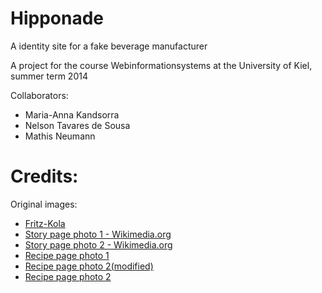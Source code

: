 Hipponade
=========

A identity site for a fake beverage manufacturer


A project for the course Webinformationsystems at the University of Kiel, summer term 2014

Collaborators:

* Maria-Anna Kandsorra
* Nelson Tavares de Sousa
* Mathis Neumann

Credits:
===============
Original images:

* [Fritz-Kola](http://fritz-kola.de)
* [Story page photo 1 - Wikimedia.org](http://en.wikipedia.org/wiki/Timeline_of_young_people's_rights_in_the_United_States#mediaviewer/File:Eight_year_old_newsie_in_St_Louis.png)
* [Story page photo 2 - Wikimedia.org](http://commons.wikimedia.org/wiki/File:Child_labor_in_United_States,_8_year_old.jpg)
* [Recipe page photo 1](http://relax-langenfeld.de/wp-content/uploads/2014/03/pinacolada.jpg)
* [Recipe page photo 2(modified)](http://media.4teachers.de/images/thumbs/image_thumb.4933.png)
* [Recipe page photo 2](http://www.azafran.de/images/cranberry-kuchen.jpg)

